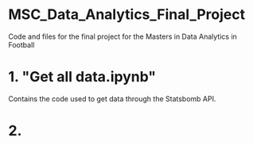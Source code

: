 # MSC_Data_Analytics_Final_Project
Code and files for the final project for the Masters in Data Analytics in Football

# 1. "Get all data.ipynb"
Contains the code used to get data through the Statsbomb API.

# 2. 
